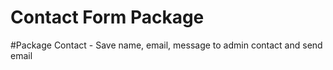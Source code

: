 # Contact Form Package

#Package Contact - Save name, email, message to admin contact and send email